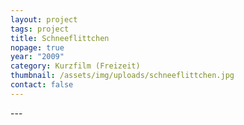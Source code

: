 ```yaml
---
layout: project
tags: project
title: Schneeflittchen
nopage: true
year: "2009"
category: Kurzfilm (Freizeit)
thumbnail: /assets/img/uploads/schneeflittchen.jpg
contact: false
---
```

\---